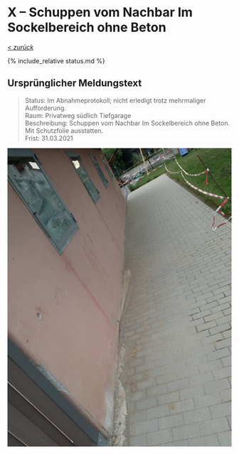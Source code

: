 # X &ndash; Schuppen vom Nachbar Im Sockelbereich ohne Beton

_[&lt; zurück](../../index.md)_

{% include_relative status.md %}

## Ursprünglicher Meldungstext

> Status: Im Abnahmeprotokoll; nicht erledigt trotz mehrmaliger Aufforderung.\
> Raum: Privatweg südlich Tiefgarage\
> Beschreibung: Schuppen vom Nachbar Im Sockelbereich ohne Beton. Mit Schutzfolie ausstatten.\
> Frist: 31.03.2021

![](Meldung.jpg)
